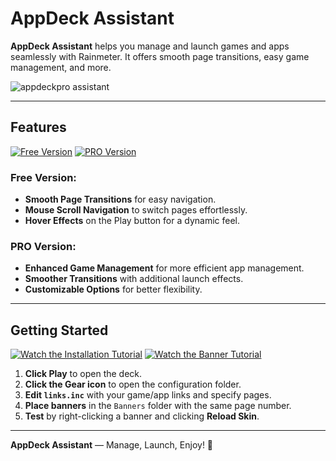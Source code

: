 # AppDeck Assistant

**AppDeck Assistant** helps you manage and launch games and apps seamlessly with Rainmeter. It offers smooth page transitions, easy game management, and more.

![appdeckpro assistant](https://github.com/user-attachments/assets/00273bc2-3301-40e6-a8dd-cfeff7fc199a)

---

## Features
[![Free Version](https://img.shields.io/badge/Download-Free%20Version-blue)](https://www.deviantart.com/asenv/art/AppDeck-985147123)
[![PRO Version](https://img.shields.io/badge/Download-PRO%20Version-orange)](https://buy.stripe.com/8wMbIO1Hg6Kw4Ew002)


### Free Version:
- **Smooth Page Transitions** for easy navigation.
- **Mouse Scroll Navigation** to switch pages effortlessly.
- **Hover Effects** on the Play button for a dynamic feel.

### PRO Version:
- **Enhanced Game Management** for more efficient app management.
- **Smoother Transitions** with additional launch effects.
- **Customizable Options** for better flexibility.

---

## Getting Started
[![Watch the Installation Tutorial](https://img.shields.io/badge/Installing-YouTube-red)](https://www.youtube.com/watch?v=UPby5OL4yGM)
[![Watch the Banner Tutorial](https://img.shields.io/badge/Editing%20Banner-YouTube-red)](https://www.youtube.com/watch?v=ZHf9zUDqXFE)

1. **Click Play** to open the deck.
2. **Click the Gear icon** to open the configuration folder.
3. **Edit `links.inc`** with your game/app links and specify pages.
4. **Place banners** in the `Banners` folder with the same page number.
5. **Test** by right-clicking a banner and clicking **Reload Skin**.


---

**AppDeck Assistant** — Manage, Launch, Enjoy! 🚀
